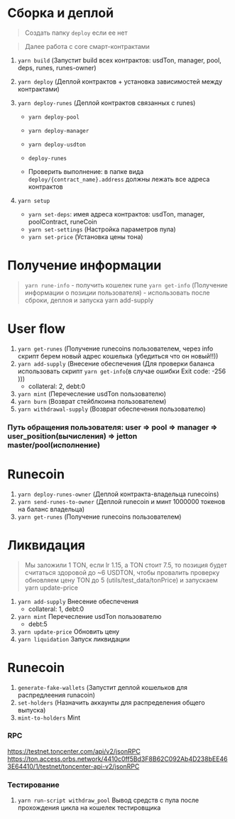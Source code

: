 # Сборка и деплой

> Создать папку `deploy` если ее нет

> Далее работа с core смарт-контрактами

1. `yarn build` (Запустит build всех контрактов: usdTon, manager, pool, deps, runes, runes-owner)

2. `yarn deploy` (Деплой контрактов + установка зависимостей между контрактами)
3. `yarn deploy-runes` (Деплой контрактов связанных с runes)

    - `yarn deploy-pool`
    - `yarn deploy-manager`
    - `yarn deploy-usdton`

    - `deploy-runes`
    - Проверить выполнение: в папке вида `deploy/{contract_name}.address` должны лежать все адреса контрактов

4. `yarn setup`
    - `yarn set-deps`: имея адреса контрактов: usdTon, manager, poolContract, runeCoin
    - `yarn set-settings` (Настройка параметров пула)
    - `yarn set-price` (Установка цены тона)

# Получение информации

> `yarn rune-info` - получить кошелек rune
> `yarn get-info` (Получение информации о позиции пользователя) - использовать после сброки, деплоя и запуска yarn add-supply

# User flow

1. `yarn get-runes` (Получение runecoins пользователем, через info скрипт берем новый адрес кошелька (убедиться что он новый!!))
2. `yarn add-supply` (Внесение обеспечения (Для проверки баланса использовать скрипт `yarn get-info`(в случае ошибки Exit code: -256 )))
    - collateral: 2, debt:0
3. `yarn mint` (Перечесление usdTon пользователю)
4. `yarn burn` (Возврат стейблкоина пользователем)
5. `yarn withdrawal-supply` (Возврат обеспечения пользователю)

### Путь обращения пользователя: **user => pool => manager => user_position(вычисления) => jetton master/pool(исполнение)**

# Runecoin

1. `yarn deploy-runes-owner` (Деплой контракта-владельца runecoins)
2. `yarn send-runes-to-owner` (Деплой runecoin и минт 1000000 токенов на баланс владельца)
3. `yarn get-runes` (Получение runecoins пользователем)

# Ликвидация

> Мы заложили 1 TON, если lr 1.15, а TON стоит 7.5, то позиция будет считаться здоровой до ~6 USDTON, чтобы провалить проверку обновляем цену TON до 5 (utils/test_data/tonPrice) и запускаем yarn update-price

1. `yarn add-supply` Внесение обеспечения
    - collateral: 1, debt:0
2. `yarn mint` Перечесление usdTon пользователю
    - debt:5
3. `yarn update-price` Обновить цену
4. `yarn liquidation` Запуск ликвидации

# Runecoin

1. `generate-fake-wallets` (Запустит деплой кошельков для распредлеения runacoin)
2. `set-holders` (Назначить аккаунты для распределения общего выпуска)
3. `mint-to-holders` Mint

### RPC

https://testnet.toncenter.com/api/v2/jsonRPC
https://ton.access.orbs.network/4410c0ff5Bd3F8B62C092Ab4D238bEE463E64410/1/testnet/toncenter-api-v2/jsonRPC

### Тестирование

1. `yarn run-script withdraw_pool` Вывод средств с пула после прохождения цикла на кошелек тестировщика
